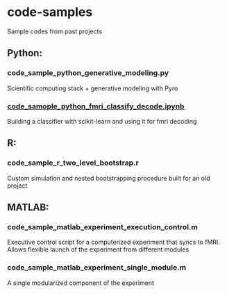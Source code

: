 # code-samples
Sample codes from past projects

## Python:

### code_sample_python_generative_modeling.py

Scientific computing stack + generative modeling with Pyro

### [code_samople_python_fmri_classify_decode.ipynb](./code_samople_python_fmri_classify_decode.ipynb)

Building a classifier with scikit-learn and using it for fmri decoding

## R:

### code_sample_r_two_level_bootstrap.r

Custom simulation and nested bootstrapping procedure built for an old project

## MATLAB:

### code_sample_matlab_experiment_execution_control.m

Executive control script for a computerized experiment that syncs to fMRI. Allows flexible launch of the experiment from different modules

### code_sample_matlab_experiment_single_module.m

A single modularized component of the experiment
